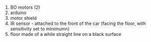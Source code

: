 1. BO motors (2)
2. arduino
3. motor shield
4. IR sensor - attached to the front of the car (facing the floor, with sensitivity set to minimumn)
5. floor made of a while straight line on a black surface
